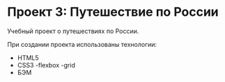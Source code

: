 # Проект 3: Путешествие по России

Учебный проект о путешествиях по России.

При создании проекта использованы технологии:

* HTML5
* CSS3 -flexbox -grid
* БЭМ



